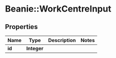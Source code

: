 # Beanie::WorkCentreInput

## Properties
Name | Type | Description | Notes
------------ | ------------- | ------------- | -------------
**id** | **Integer** |  | 


